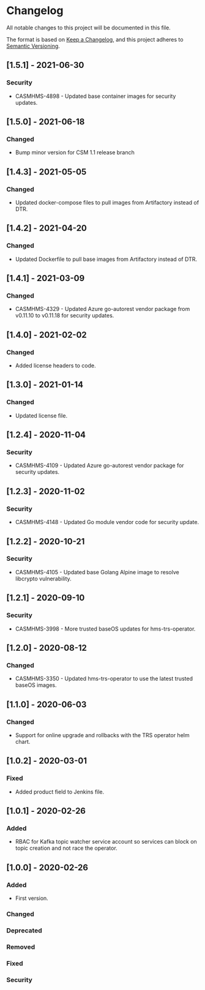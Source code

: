 # Changelog

All notable changes to this project will be documented in this file.

The format is based on [Keep a Changelog](https://keepachangelog.com/en/1.0.0/),
and this project adheres to [Semantic Versioning](https://semver.org/spec/v2.0.0.html).

## [1.5.1] - 2021-06-30

### Security

- CASMHMS-4898 - Updated base container images for security updates.

## [1.5.0] - 2021-06-18

### Changed
- Bump minor version for CSM 1.1 release branch

## [1.4.3] - 2021-05-05

### Changed

- Updated docker-compose files to pull images from Artifactory instead of DTR.

## [1.4.2] - 2021-04-20

### Changed

- Updated Dockerfile to pull base images from Artifactory instead of DTR.

## [1.4.1] - 2021-03-09

### Changed

- CASMHMS-4329 - Updated Azure go-autorest vendor package from v0.11.10 to v0.11.18 for security updates.

## [1.4.0] - 2021-02-02

### Changed

- Added license headers to code.

## [1.3.0] - 2021-01-14

### Changed

- Updated license file.

## [1.2.4] - 2020-11-04

### Security

- CASMHMS-4109 - Updated Azure go-autorest vendor package for security updates.

## [1.2.3] - 2020-11-02

### Security

- CASMHMS-4148 - Updated Go module vendor code for security update.

## [1.2.2] - 2020-10-21

### Security

- CASMHMS-4105 - Updated base Golang Alpine image to resolve libcrypto vulnerability.

## [1.2.1] - 2020-09-10

### Security

- CASMHMS-3998 - More trusted baseOS updates for hms-trs-operator.

## [1.2.0] - 2020-08-12

### Changed

- CASMHMS-3350 - Updated hms-trs-operator to use the latest trusted baseOS images.

## [1.1.0] - 2020-06-03

### Changed

- Support for online upgrade and rollbacks with the TRS operator helm chart.

## [1.0.2] - 2020-03-01

### Fixed

- Added product field to Jenkins file.

## [1.0.1] - 2020-02-26

### Added

- RBAC for Kafka topic watcher service account so services can block on topic creation and not race the operator.

## [1.0.0] - 2020-02-26

### Added

- First version.

### Changed

### Deprecated

### Removed

### Fixed

### Security

